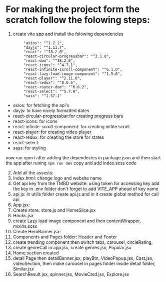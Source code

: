 # For making the project form the scratch follow the folowing steps:

1. create vite app and install the folowing dependencies

```"@reduxjs/toolkit": "^1.9.1",
        "axios": "^1.2.2",
        "dayjs": "^1.11.7",
        "react": "^18.2.0",
        "react-circular-progressbar": "^2.1.0",
        "react-dom": "^18.2.0",
        "react-icons": "^4.7.1",
        "react-infinite-scroll-component": "^6.1.0",
        "react-lazy-load-image-component": "^1.5.6",
        "react-player": "^2.11.0",
        "react-redux": "^8.0.5",
        "react-router-dom": "^6.6.2",
        "react-select": "^5.7.0",
        "sass": "^1.57.1"
```

- axios: for fetching the api's
- dayjs: to have nicely formatted dates
- react-circular-progressbar:for creating progress bars
- react-icons: for icons
- react-infinite-scroll-component: for creating inifite scroll
- react-player: for creating video player
- react-redux: for creating the store for states
- react-select:
- sass: for styling

now run npm i after adding the dependecies in package.json and then start the app after runing `npm run dev` copy and add index.scss code 

2. Add all the assests: 
3. Index.html: change logo and website name 
4. Get api key from the TMBD website: using token for accessing key add the key in .env folder don't forget to add VITE_APP ahead of key name
5. api.js: In utilis folder create api.js and in it create global method for call api
6. App.jsx: 
7. Create store: store.js and  HomeSlice.jsx
8. Hooks.jsx
9. create Lazy load image component and then contentWrapper, mixins.scss
8. Create HeroBanner.jsx:
8. Components and Pages folder: Header and Footer 
11. create trending component then switch tabs, carousel, circleRating, 
12. create genreCall in app.jsx, create genres.jsx, Popular.jsx
13. Home section created
14. detail Page then detailBanner.jsx, playBtn, VideoPopup.jsx, Cast.jsx, videoSection, then make carousel in pages folder inside detail folder, Similar.jsx
15. SearchResult.jsx, spinner.jsx, MovieCard.jsx, Explore.jsx

